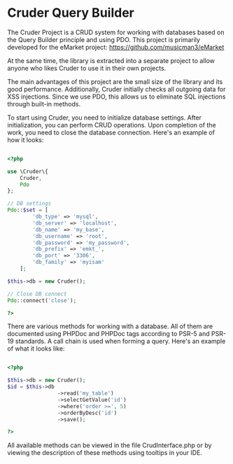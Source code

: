 # Cruder Query Builder
The Cruder Project is a CRUD system for working with databases based on the Query Builder principle and using PDO. This project is primarily developed for the eMarket project: https://github.com/musicman3/eMarket

At the same time, the library is extracted into a separate project to allow anyone who likes Cruder to use it in their own projects.

The main advantages of this project are the small size of the library and its good performance. Additionally, Cruder initially checks all outgoing data for XSS injections. Since we use PDO, this allows us to eliminate SQL injections through built-in methods.

To start using Cruder, you need to initialize database settings. After initialization, you can perform CRUD operations. Upon completion of the work, you need to close the database connection. Here's an example of how it looks:

```php

<?php 

use \Cruder\{
    Cruder,
    Pdo
};

// DB settings
Pdo::$set = [
        'db_type' => 'mysql',
        'db_server' => 'localhost',
        'db_name' => 'my_base',
        'db_username' => 'root',
        'db_password' => 'my_password',
        'db_prefix' => 'emkt_',
        'db_port' => '3306',
        'db_family' => 'myisam'
    ];

$this->db = new Cruder();

// Close DB connect
Pdo::connect('close');

?>

```
There are various methods for working with a database. All of them are documented using PHPDoc and PHPDoc tags according to PSR-5 and PSR-19 standards. A call chain is used when forming a query. Here's an example of what it looks like:

```php

<?php 

$this->db = new Cruder();
$id = $this->db
                ->read('my_table')
                ->selectGetValue('id')
                ->where('order >=', 5)
                ->orderByDesc('id')
                ->save();

?>

```
All available methods can be viewed in the file CrudInterface.php or by viewing the description of these methods using tooltips in your IDE.